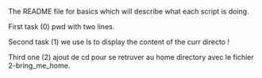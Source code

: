 The README file for basics which will describe what each script is doing.

First task (0) pwd with two lines.

Second task (1) we use ls to display the content of the curr directo !

Third one (2) ajout de cd pour se retruver au home directory avec le fichier 2-bring_me_home.



